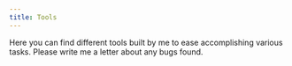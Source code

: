 ```yaml
---
title: Tools
---
```

Here you can find different tools built by me to ease accomplishing various tasks. Please write me a letter about any bugs found.